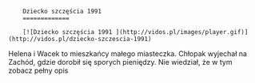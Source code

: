
        Dziecko szczęścia 1991 
        =============
        
        [![Dziecko szczęścia 1991 ](http://vidos.pl/images/player.gif)](http://vidos.pl/dziecko-szczescia-1991)
        
        
 Helena i Wacek to mieszkańcy małego miasteczka. Chłopak wyjechał na Zachód, gdzie dorobił się sporych pieniędzy. Nie wiedział, że w tym zobacz pełny opis
    